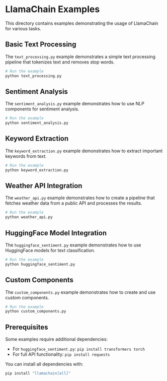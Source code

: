 # LlamaChain Examples

This directory contains examples demonstrating the usage of LlamaChain for various tasks.

## Basic Text Processing

The `text_processing.py` example demonstrates a simple text processing pipeline that tokenizes text and removes stop words.

```bash
# Run the example
python text_processing.py
```

## Sentiment Analysis

The `sentiment_analysis.py` example demonstrates how to use NLP components for sentiment analysis.

```bash
# Run the example
python sentiment_analysis.py
```

## Keyword Extraction

The `keyword_extraction.py` example demonstrates how to extract important keywords from text.

```bash
# Run the example
python keyword_extraction.py
```

## Weather API Integration

The `weather_api.py` example demonstrates how to create a pipeline that fetches weather data from a public API and processes the results.

```bash
# Run the example
python weather_api.py
```

## HuggingFace Model Integration

The `huggingface_sentiment.py` example demonstrates how to use HuggingFace models for text classification.

```bash
# Run the example
python huggingface_sentiment.py
```

## Custom Components

The `custom_components.py` example demonstrates how to create and use custom components.

```bash
# Run the example
python custom_components.py
```

## Prerequisites

Some examples require additional dependencies:

- For `huggingface_sentiment.py`: `pip install transformers torch`
- For full API functionality: `pip install requests`

You can install all dependencies with:

```bash
pip install "llamachain[all]"
``` 